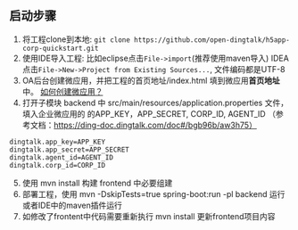 ## 启动步骤
1. 将工程clone到本地:
  `git clone https://github.com/open-dingtalk/h5app-corp-quickstart.git`
2. 使用IDE导入工程:
  比如eclipse点击`File->import`(推荐使用maven导入)
  IDEA点击`File->New->Project from Existing Sources...`, 文件编码都是UTF-8
3. OA后台创建微应用，并把工程的首页地址/index.html 填到微应用**首页地址**中。
[如何创建微应用？](https://ding-doc.dingtalk.com/doc#/bgb96b/aw3h75)
4. 打开子模块 backend 中 src/main/resources/application.properties 文件，填入企业微应用的 的APP_KEY，APP_SECRET, CORP_ID, AGENT_ID （参考文档：https://ding-doc.dingtalk.com/doc#/bgb96b/aw3h75）
```
dingtalk.app_key=APP_KEY
dingtalk.app_secret=APP_SECRET
dingtalk.agent_id=AGENT_ID
dingtalk.corp_id=CORP_ID
``` 
5. 使用 mvn install 构建 frontend 中必要组建
5. 部署工程，使用 mvn -DskipTests=true spring-boot:run -pl backend 运行或者IDE中的maven插件运行
6. 如修改了frontent中代码需要重新执行 mvn install 更新frontend项目内容

